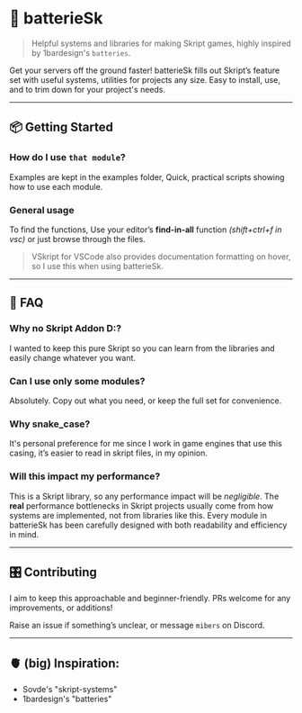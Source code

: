 # 🔋 batterieSk

> Helpful systems and libraries for making Skript games, highly inspired by 1bardesign's `batteries`.

Get your servers off the ground faster! batterieSk fills out Skript’s feature set with useful systems, utilities for projects any size.
Easy to install, use, and to trim down for your project's needs.

---

## 📦 Getting Started

### How do I use `that module`?

Examples are kept in the examples folder, Quick, practical scripts showing how to use each module.

### General usage

To find the functions, Use your editor’s **find-in-all** function *(shift+ctrl+f in vsc)* or just browse through the files.

> VSkript for VSCode also provides documentation formatting on hover, so I use this when using batterieSk. 

---

## 📖 FAQ

### Why no Skript Addon D:?
I wanted to keep this pure Skript so you can learn from the libraries and easily change whatever you want.

### Can I use only some modules?
Absolutely. Copy out what you need, or keep the full set for convenience.

### Why snake_case?
It's personal preference for me since I work in game engines that use this casing, it’s easier to read in skript files, in my opinion.

### Will this impact my performance?

This is a Skript library, so any performance impact will be *negligible*.
The **real** performance bottlenecks in Skript projects usually come from how systems are implemented,
not from libraries like this.
Every module in batterieSk has been carefully designed with both readability and efficiency in mind.

---

## 🎛️ Contributing

I aim to keep this approachable and beginner-friendly. PRs welcome for any improvements, or additions!

Raise an issue if something’s unclear, or message `mibers` on Discord.

---

## 🫀 (big) Inspiration:
 - Sovde's "skript-systems"
 - 1bardesign's "batteries"
